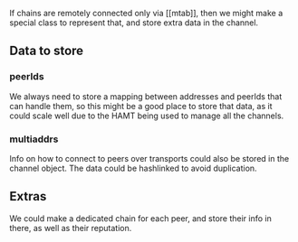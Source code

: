 If chains are remotely connected only via [[mtab]], then we might make a special class to represent that, and store extra data in the channel.

## Data to store
### peerIds
We always need to store a mapping between addresses and peerIds that can handle them, so this might be a good place to store that data, as it could scale well due to the HAMT being used to manage all the channels.

### multiaddrs
Info on how to connect to peers over transports could also be stored in the channel object.  The data could be hashlinked to avoid duplication.  

## Extras
We could make a dedicated chain for each peer, and store their info in there, as well as their reputation.